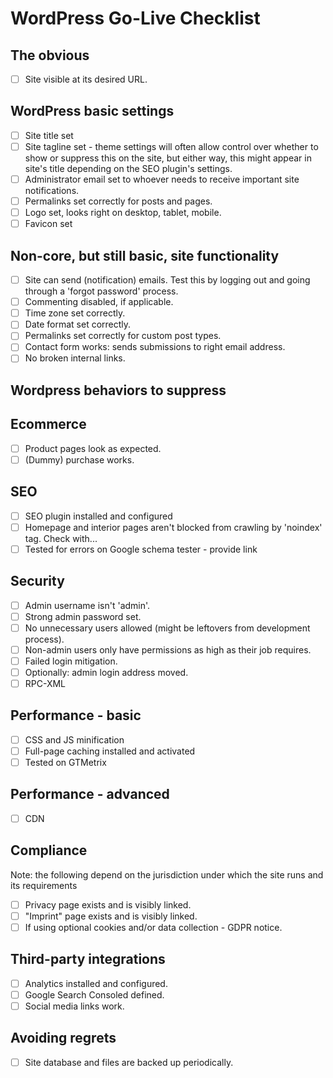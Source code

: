 # WordPress Go-Live Checklist

## The obvious

- [ ] Site visible at its desired URL.

## WordPress basic settings 

- [ ] Site title set
- [ ] Site tagline set - theme settings will often allow control over whether to show or suppress this on the site, but either way, this might appear in site's title depending on the SEO plugin's settings.
- [ ] Administrator email set to whoever needs to receive important site notifications.
- [ ] Permalinks set correctly for posts and pages.
- [ ] Logo set, looks right on desktop, tablet, mobile.
- [ ] Favicon set

## Non-core, but still basic, site functionality
- [ ] Site can send (notification) emails. Test this by logging out and going through a 'forgot password' process.
- [ ] Commenting disabled, if applicable.
- [ ] Time zone set correctly.
- [ ] Date format set correctly.
- [ ] Permalinks set correctly for custom post types.
- [ ] Contact form works: sends submissions to right email address.
- [ ] No broken internal links.

## Wordpress behaviors to suppress



## Ecommerce

- [ ] Product pages look as expected.
- [ ] (Dummy) purchase works.

## SEO

- [ ] SEO plugin installed and configured
- [ ] Homepage and interior pages aren't blocked from crawling by 'noindex' tag. Check with...
- [ ] Tested for errors on Google schema tester - provide link

## Security

- [ ] Admin username isn't 'admin'.
- [ ] Strong admin password set.
- [ ] No unnecessary users allowed (might be leftovers from development process).
- [ ] Non-admin users only have permissions as high as their job requires.
- [ ] Failed login mitigation.
- [ ] Optionally: admin login address moved.
- [ ] RPC-XML

## Performance - basic

- [ ] CSS and JS minification
- [ ] Full-page caching installed and activated
- [ ] Tested on GTMetrix

## Performance - advanced

- [ ] CDN

## Compliance

Note: the following depend on the jurisdiction under which the site runs and its requirements

- [ ] Privacy page exists and is visibly linked.
- [ ] "Imprint" page exists and is visibly linked.
- [ ] If using optional cookies and/or data collection - GDPR notice.

## Third-party integrations

- [ ] Analytics installed and configured.
- [ ] Google Search Consoled defined.
- [ ] Social media links work.

## Avoiding regrets

- [ ] Site database and files are backed up periodically.
